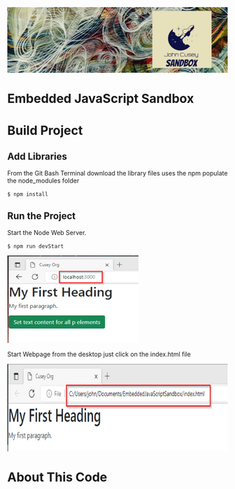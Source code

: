 <img src="https://github.com/johncuseysan/GettingStarted/blob/main/SanBanner.png" alt="John Cusey Sandbox Logo" height="150" width="1000">

# Embedded JavaScript Sandbox 

# Build Project    
## Add Libraries    

From the Git Bash Terminal download the library files uses the npm populate the node_modules folder     

```
$ npm install
```   
## Run the Project     

Start the Node Web Server. 
```
$ npm run devStart
```

<img src="https://github.com/johncuseysan/GettingStarted/blob/main/RepositoriesImages/EmbeddedJavaScriptSandbox/ExpressWebServer.png" alt="Express Web Server" height="200" width="300">


Start Webpage from the desktop just click on the index.html file 

<img src="https://github.com/johncuseysan/GettingStarted/blob/main/RepositoriesImages/EmbeddedJavaScriptSandbox/ClickOnHtml.png" alt="Express Web Server" height="200" width="600">

# About This Code 
